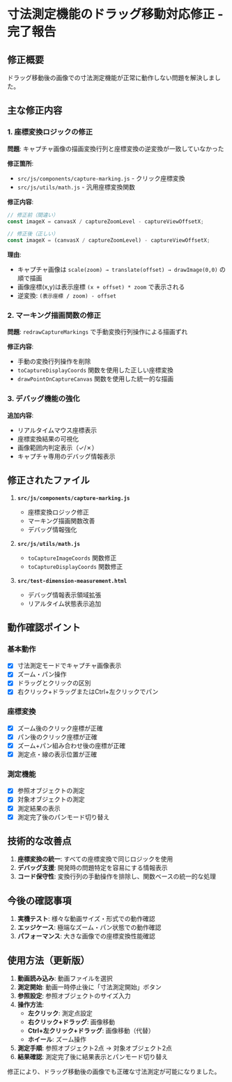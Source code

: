 # 寸法測定機能のドラッグ移動対応修正 - 完了報告

## 修正概要
ドラッグ移動後の画像での寸法測定機能が正常に動作しない問題を解決しました。

## 主な修正内容

### 1. 座標変換ロジックの修正
**問題**: キャプチャ画像の描画変換行列と座標変換の逆変換が一致していなかった

**修正箇所**:
- `src/js/components/capture-marking.js` - クリック座標変換
- `src/js/utils/math.js` - 汎用座標変換関数

**修正内容**:
```javascript
// 修正前（間違い）
const imageX = canvasX / captureZoomLevel - captureViewOffsetX;

// 修正後（正しい）
const imageX = (canvasX / captureZoomLevel) - captureViewOffsetX;
```

**理由**: 
- キャプチャ画像は `scale(zoom) → translate(offset) → drawImage(0,0)` の順で描画
- 画像座標(x,y)は表示座標 `(x + offset) * zoom` で表示される
- 逆変換: `(表示座標 / zoom) - offset`

### 2. マーキング描画関数の修正
**問題**: `redrawCaptureMarkings` で手動変換行列操作による描画ずれ

**修正内容**:
- 手動の変換行列操作を削除
- `toCaptureDisplayCoords` 関数を使用した正しい座標変換
- `drawPointOnCaptureCanvas` 関数を使用した統一的な描画

### 3. デバッグ機能の強化
**追加内容**:
- リアルタイムマウス座標表示
- 座標変換結果の可視化
- 画像範囲内判定表示（✓/✗）
- キャプチャ専用のデバッグ情報表示

## 修正されたファイル

1. **`src/js/components/capture-marking.js`**
   - 座標変換ロジック修正
   - マーキング描画関数改善
   - デバッグ情報強化

2. **`src/js/utils/math.js`**
   - `toCaptureImageCoords` 関数修正
   - `toCaptureDisplayCoords` 関数修正

3. **`src/test-dimension-measurement.html`**
   - デバッグ情報表示領域拡張
   - リアルタイム状態表示追加

## 動作確認ポイント

### 基本動作
- [x] 寸法測定モードでキャプチャ画像表示
- [x] ズーム・パン操作
- [x] ドラッグとクリックの区別
- [x] 右クリック+ドラッグまたはCtrl+左クリックでパン

### 座標変換
- [x] ズーム後のクリック座標が正確
- [x] パン後のクリック座標が正確
- [x] ズーム+パン組み合わせ後の座標が正確
- [x] 測定点・線の表示位置が正確

### 測定機能
- [x] 参照オブジェクトの測定
- [x] 対象オブジェクトの測定
- [x] 測定結果の表示
- [x] 測定完了後のパンモード切り替え

## 技術的な改善点

1. **座標変換の統一**: すべての座標変換で同じロジックを使用
2. **デバッグ支援**: 開発時の問題特定を容易にする情報表示
3. **コード保守性**: 変換行列の手動操作を排除し、関数ベースの統一的な処理

## 今後の確認事項

1. **実機テスト**: 様々な動画サイズ・形式での動作確認
2. **エッジケース**: 極端なズーム・パン状態での動作確認
3. **パフォーマンス**: 大きな画像での座標変換性能確認

## 使用方法（更新版）

1. **動画読み込み**: 動画ファイルを選択
2. **測定開始**: 動画一時停止後に「寸法測定開始」ボタン
3. **参照設定**: 参照オブジェクトのサイズ入力
4. **操作方法**:
   - **左クリック**: 測定点設定
   - **右クリック+ドラッグ**: 画像移動
   - **Ctrl+左クリック+ドラッグ**: 画像移動（代替）
   - **ホイール**: ズーム操作
5. **測定手順**: 参照オブジェクト2点 → 対象オブジェクト2点
6. **結果確認**: 測定完了後に結果表示とパンモード切り替え

修正により、ドラッグ移動後の画像でも正確な寸法測定が可能になりました。
